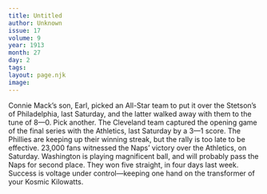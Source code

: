 ```yaml
---
title: Untitled
author: Unknown
issue: 17
volume: 9
year: 1913
month: 27
day: 2
tags:
layout: page.njk
image:
---
```

Connie Mack’s son, Earl, picked an All-Star team to put it over the Stetson’s of Philadelphia, last Saturday, and the latter walked away with them to the tune of 8—0. Pick another.    The Cleveland team captured the opening game of the final series with the Athletics, last Saturday by a 3—1 score.    The Phillies are keeping up their winning streak, but the rally is too late to be effective.    23,000 fans witnessed the Naps’ victory over the Athletics, on Saturday.    Washington is playing magnificent ball, and will probably pass the Naps for second place. They won five straight, in four days last week.       Success is voltage under control—keeping one hand on the transformer of your Kosmic Kilowatts. 
